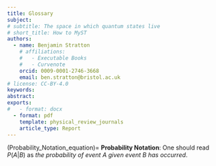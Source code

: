 ```yaml
---
title: Glossary
subject: 
# subtitle: The space in which quantum states live
# short_title: How to MyST
authors:
  - name: Benjamin Stratton
    # affiliations:
    #   - Executable Books
    #   - Curvenote
    orcid: 0009-0001-2746-3668
    email: ben.stratton@bristol.ac.uk
# license: CC-BY-4.0
keywords: 
abstract:    
exports:
#   - format: docx
  - format: pdf
    template: physical_review_journals
    article_type: Report
---
```


(Probability_Notation_equation)=
**Probability Notation**: One should read $P(A \vert B)$ as *the probability of event $A$ given event $B$ has occurred*. 